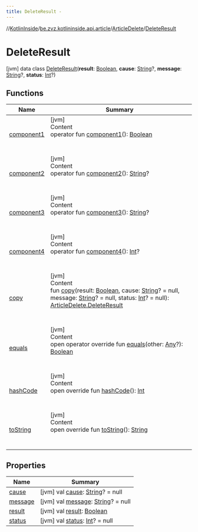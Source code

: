 ```yaml
---
title: DeleteResult -
---
```

//[KotlinInside](../../../index.md)/[be.zvz.kotlininside.api.article](../../index.md)/[ArticleDelete](../index.md)/[DeleteResult](index.md)



# DeleteResult  
 [jvm] data class [DeleteResult](index.md)(**result**: [Boolean](https://kotlinlang.org/api/latest/jvm/stdlib/kotlin/-boolean/index.html), **cause**: [String](https://kotlinlang.org/api/latest/jvm/stdlib/kotlin/-string/index.html)?, **message**: [String](https://kotlinlang.org/api/latest/jvm/stdlib/kotlin/-string/index.html)?, **status**: [Int](https://kotlinlang.org/api/latest/jvm/stdlib/kotlin/-int/index.html)?)   


## Functions  
  
|  Name|  Summary| 
|---|---|
| <a name="be.zvz.kotlininside.api.article/ArticleDelete.DeleteResult/component1/#/PointingToDeclaration/"></a>[component1](component1.md)| <a name="be.zvz.kotlininside.api.article/ArticleDelete.DeleteResult/component1/#/PointingToDeclaration/"></a>[jvm]  <br>Content  <br>operator fun [component1](component1.md)(): [Boolean](https://kotlinlang.org/api/latest/jvm/stdlib/kotlin/-boolean/index.html)  <br><br><br>
| <a name="be.zvz.kotlininside.api.article/ArticleDelete.DeleteResult/component2/#/PointingToDeclaration/"></a>[component2](component2.md)| <a name="be.zvz.kotlininside.api.article/ArticleDelete.DeleteResult/component2/#/PointingToDeclaration/"></a>[jvm]  <br>Content  <br>operator fun [component2](component2.md)(): [String](https://kotlinlang.org/api/latest/jvm/stdlib/kotlin/-string/index.html)?  <br><br><br>
| <a name="be.zvz.kotlininside.api.article/ArticleDelete.DeleteResult/component3/#/PointingToDeclaration/"></a>[component3](component3.md)| <a name="be.zvz.kotlininside.api.article/ArticleDelete.DeleteResult/component3/#/PointingToDeclaration/"></a>[jvm]  <br>Content  <br>operator fun [component3](component3.md)(): [String](https://kotlinlang.org/api/latest/jvm/stdlib/kotlin/-string/index.html)?  <br><br><br>
| <a name="be.zvz.kotlininside.api.article/ArticleDelete.DeleteResult/component4/#/PointingToDeclaration/"></a>[component4](component4.md)| <a name="be.zvz.kotlininside.api.article/ArticleDelete.DeleteResult/component4/#/PointingToDeclaration/"></a>[jvm]  <br>Content  <br>operator fun [component4](component4.md)(): [Int](https://kotlinlang.org/api/latest/jvm/stdlib/kotlin/-int/index.html)?  <br><br><br>
| <a name="be.zvz.kotlininside.api.article/ArticleDelete.DeleteResult/copy/#kotlin.Boolean#kotlin.String?#kotlin.String?#kotlin.Int?/PointingToDeclaration/"></a>[copy](copy.md)| <a name="be.zvz.kotlininside.api.article/ArticleDelete.DeleteResult/copy/#kotlin.Boolean#kotlin.String?#kotlin.String?#kotlin.Int?/PointingToDeclaration/"></a>[jvm]  <br>Content  <br>fun [copy](copy.md)(result: [Boolean](https://kotlinlang.org/api/latest/jvm/stdlib/kotlin/-boolean/index.html), cause: [String](https://kotlinlang.org/api/latest/jvm/stdlib/kotlin/-string/index.html)? = null, message: [String](https://kotlinlang.org/api/latest/jvm/stdlib/kotlin/-string/index.html)? = null, status: [Int](https://kotlinlang.org/api/latest/jvm/stdlib/kotlin/-int/index.html)? = null): [ArticleDelete.DeleteResult](index.md)  <br><br><br>
| <a name="kotlin/Any/equals/#kotlin.Any?/PointingToDeclaration/"></a>[equals](../../../be.zvz.kotlininside.utils/-string-util/-companion/index.md#%5Bkotlin%2FAny%2Fequals%2F%23kotlin.Any%3F%2FPointingToDeclaration%2F%5D%2FFunctions%2F-1231821796)| <a name="kotlin/Any/equals/#kotlin.Any?/PointingToDeclaration/"></a>[jvm]  <br>Content  <br>open operator override fun [equals](../../../be.zvz.kotlininside.utils/-string-util/-companion/index.md#%5Bkotlin%2FAny%2Fequals%2F%23kotlin.Any%3F%2FPointingToDeclaration%2F%5D%2FFunctions%2F-1231821796)(other: [Any](https://kotlinlang.org/api/latest/jvm/stdlib/kotlin/-any/index.html)?): [Boolean](https://kotlinlang.org/api/latest/jvm/stdlib/kotlin/-boolean/index.html)  <br><br><br>
| <a name="kotlin/Any/hashCode/#/PointingToDeclaration/"></a>[hashCode](../../../be.zvz.kotlininside.utils/-string-util/-companion/index.md#%5Bkotlin%2FAny%2FhashCode%2F%23%2FPointingToDeclaration%2F%5D%2FFunctions%2F-1231821796)| <a name="kotlin/Any/hashCode/#/PointingToDeclaration/"></a>[jvm]  <br>Content  <br>open override fun [hashCode](../../../be.zvz.kotlininside.utils/-string-util/-companion/index.md#%5Bkotlin%2FAny%2FhashCode%2F%23%2FPointingToDeclaration%2F%5D%2FFunctions%2F-1231821796)(): [Int](https://kotlinlang.org/api/latest/jvm/stdlib/kotlin/-int/index.html)  <br><br><br>
| <a name="kotlin/Any/toString/#/PointingToDeclaration/"></a>[toString](../../../be.zvz.kotlininside.utils/-string-util/-companion/index.md#%5Bkotlin%2FAny%2FtoString%2F%23%2FPointingToDeclaration%2F%5D%2FFunctions%2F-1231821796)| <a name="kotlin/Any/toString/#/PointingToDeclaration/"></a>[jvm]  <br>Content  <br>open override fun [toString](../../../be.zvz.kotlininside.utils/-string-util/-companion/index.md#%5Bkotlin%2FAny%2FtoString%2F%23%2FPointingToDeclaration%2F%5D%2FFunctions%2F-1231821796)(): [String](https://kotlinlang.org/api/latest/jvm/stdlib/kotlin/-string/index.html)  <br><br><br>


## Properties  
  
|  Name|  Summary| 
|---|---|
| <a name="be.zvz.kotlininside.api.article/ArticleDelete.DeleteResult/cause/#/PointingToDeclaration/"></a>[cause](cause.md)| <a name="be.zvz.kotlininside.api.article/ArticleDelete.DeleteResult/cause/#/PointingToDeclaration/"></a> [jvm] val [cause](cause.md): [String](https://kotlinlang.org/api/latest/jvm/stdlib/kotlin/-string/index.html)? = null   <br>
| <a name="be.zvz.kotlininside.api.article/ArticleDelete.DeleteResult/message/#/PointingToDeclaration/"></a>[message](message.md)| <a name="be.zvz.kotlininside.api.article/ArticleDelete.DeleteResult/message/#/PointingToDeclaration/"></a> [jvm] val [message](message.md): [String](https://kotlinlang.org/api/latest/jvm/stdlib/kotlin/-string/index.html)? = null   <br>
| <a name="be.zvz.kotlininside.api.article/ArticleDelete.DeleteResult/result/#/PointingToDeclaration/"></a>[result](result.md)| <a name="be.zvz.kotlininside.api.article/ArticleDelete.DeleteResult/result/#/PointingToDeclaration/"></a> [jvm] val [result](result.md): [Boolean](https://kotlinlang.org/api/latest/jvm/stdlib/kotlin/-boolean/index.html)   <br>
| <a name="be.zvz.kotlininside.api.article/ArticleDelete.DeleteResult/status/#/PointingToDeclaration/"></a>[status](status.md)| <a name="be.zvz.kotlininside.api.article/ArticleDelete.DeleteResult/status/#/PointingToDeclaration/"></a> [jvm] val [status](status.md): [Int](https://kotlinlang.org/api/latest/jvm/stdlib/kotlin/-int/index.html)? = null   <br>

